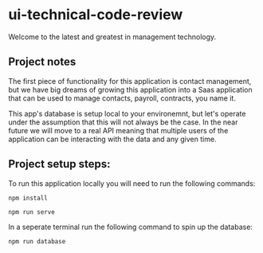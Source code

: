 # ui-technical-code-review

Welcome to the latest and greatest in management technology.

## Project notes

The first piece of functionality for this application is contact management, but we have big dreams of growing this application into a Saas application that can be used to manage contacts, payroll, contracts, you name it. 

This app's database is setup local to your environemnt, but let's operate under the assumption that this will not always be the case. In the near future we will move to a real API meaning that multiple users of the application can be interacting with the data and any given time. 

## Project setup steps:

To run this application locally you will need to run the following commands:
```
npm install
```
```
npm run serve
```
In a seperate terminal run the following command to spin up the database:
```
npm run database
```
